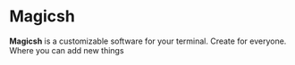 # Magicsh

**Magicsh** is a customizable software for your terminal. Create for everyone. Where you can add new things